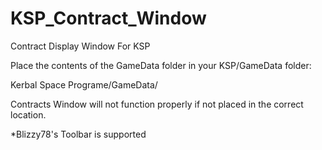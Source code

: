 KSP_Contract_Window
===================

Contract Display Window For KSP


Place the contents of the GameData folder in your KSP/GameData folder:

Kerbal Space Programe/GameData/

Contracts Window will not function properly if not placed in the correct location.


*Blizzy78's Toolbar is supported
